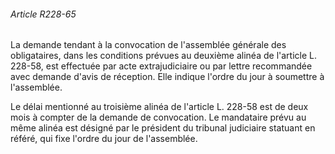 ###### Article R228-65

La demande tendant à la convocation de l'assemblée générale des obligataires, dans les conditions prévues au deuxième alinéa de l'article L. 228-58, est effectuée par acte extrajudiciaire ou par lettre recommandée avec demande d'avis de réception. Elle indique l'ordre du jour à soumettre à l'assemblée.

Le délai mentionné au troisième alinéa de l'article L. 228-58 est de deux mois à compter de la demande de convocation. Le mandataire prévu au même alinéa est désigné par le président du tribunal judiciaire statuant en référé, qui fixe l'ordre du jour de l'assemblée.

